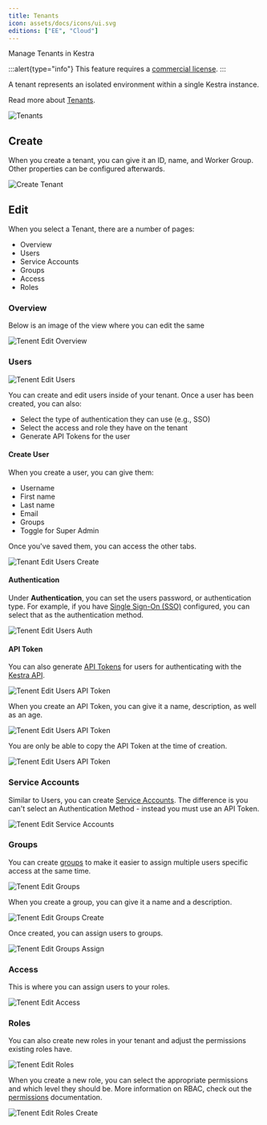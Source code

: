 ```yaml
---
title: Tenants
icon: assets/docs/icons/ui.svg
editions: ["EE", "Cloud"]
---
```


Manage Tenants in Kestra

:::alert{type="info"}
This feature requires a [commercial license](/pricing).
:::

A tenant represents an isolated environment within a single Kestra instance.

Read more about [Tenants](../../06.enterprise/02.governance/tenants.md).

![Tenants](assets/docs/user-interface-guide/tenants.png)

## Create

When you create a tenant, you can give it an ID, name, and Worker Group. Other properties can be configured afterwards.

![Create Tenant](assets/docs/user-interface-guide/tenants-create.png)

## Edit

When you select a Tenant, there are a number of pages:
- Overview
- Users
- Service Accounts
- Groups
- Access
- Roles

### Overview

Below is an image of the view where you can edit the same

![Tenent Edit Overview](assets/docs/user-interface-guide/tenants-edit-overview.png)

### Users

![Tenent Edit Users](assets/docs/user-interface-guide/tenants-edit-users.png)

You can create and edit users inside of your tenant. Once a user has been created, you can also:
- Select the type of authentication they can use (e.g., SSO)
- Select the access and role they have on the tenant
- Generate API Tokens for the user

#### Create User

When you create a user, you can give them:
- Username
- First name
- Last name
- Email
- Groups
- Toggle for Super Admin

Once you've saved them, you can access the other tabs.

![Tenant Edit Users Create](assets/docs/user-interface-guide/tenants-edit-users-create.png)

#### Authentication

Under **Authentication**, you can set the users password, or authentication type. For example, if you have [Single Sign-On (SSO)](../../06.enterprise/03.auth/sso/index.md) configured, you can select that as the authentication method.

![Tenent Edit Users Auth](assets/docs/user-interface-guide/tenants-edit-users-auth.png)

#### API Token

You can also generate [API Tokens](../../06.enterprise/03.auth/api-tokens.md) for users for authenticating with the [Kestra API](../../api-reference/enterprise.md).

![Tenent Edit Users API Token](assets/docs/user-interface-guide/tenants-edit-users-api-token.png)

When you create an API Token, you can give it a name, description, as well as an age.

![Tenent Edit Users API Token](assets/docs/user-interface-guide/tenants-edit-users-add-api-token.png)

You are only be able to copy the API Token at the time of creation.

![Tenent Edit Users API Token](assets/docs/user-interface-guide/tenants-edit-users-api-token-copy.png)

### Service Accounts

Similar to Users, you can create [Service Accounts](../../06.enterprise/03.auth/service-accounts.md). The difference is you can't select an Authentication Method - instead you must use an API Token.

![Tenent Edit Service Accounts](assets/docs/user-interface-guide/tenants-edit-sa-create.png)

### Groups

You can create [groups](../../06.enterprise/03.auth/rbac.md#groups) to make it easier to assign multiple users specific access at the same time.

![Tenent Edit Groups](assets/docs/user-interface-guide/tenants-edit-groups.png)

When you create a group, you can give it a name and a description.

![Tenent Edit Groups Create](assets/docs/user-interface-guide/tenants-edit-groups-create.png)

Once created, you can assign users to groups.

![Tenent Edit Groups Assign](assets/docs/user-interface-guide/tenants-edit-groups-assign.png)

### Access

This is where you can assign users to your roles.

![Tenent Edit Access](assets/docs/user-interface-guide/tenants-edit-access.png)

### Roles

You can also create new roles in your tenant and adjust the permissions existing roles have.

![Tenent Edit Roles](assets/docs/user-interface-guide/tenants-edit-roles.png)

When you create a new role, you can select the appropriate permissions and which level they should be. More information on RBAC, check out the [permissions](../../06.enterprise/03.auth/rbac.md#permissions) documentation.

![Tenent Edit Roles Create](assets/docs/user-interface-guide/tenants-edit-roles-create.png)